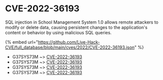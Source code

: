 # CVE-2022-36193

SQL injection in School Management System 1.0 allows remote attackers to modify or delete data, causing persistent changes to the application's content or behavior by using malicious SQL queries.

{% embed url="https://github.com/Live-Hack-CVE/full_database/blob/main/cves/2022/CVE-2022-36193.json" %}


* G37SYS73M ~> [CVE-2022-36193](https://www.alice-snow.ru/2022/database/cve-2022-36193/cve-2022-36193-g37sys73m)
* G37SYS73M ~> [CVE-2022-36193](https://www.alice-snow.ru/2022/database/cve-2022-36193/cve-2022-36193-g37sys73m)
* G37SYS73M ~> [CVE-2022-36193](https://www.alice-snow.ru/2022/database/cve-2022-36193/cve-2022-36193-g37sys73m)
* G37SYS73M ~> [CVE-2022-36193](https://www.alice-snow.ru/2022/database/cve-2022-36193/cve-2022-36193-g37sys73m)